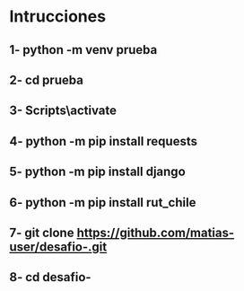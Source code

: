 # Intrucciones
## 1- python -m venv prueba
## 2- cd prueba
## 3- Scripts\activate
## 4- python -m pip install requests
## 5- python -m pip install django
## 6- python -m pip install rut_chile
## 7- git clone https://github.com/matias-user/desafio-.git
## 8- cd desafio-





